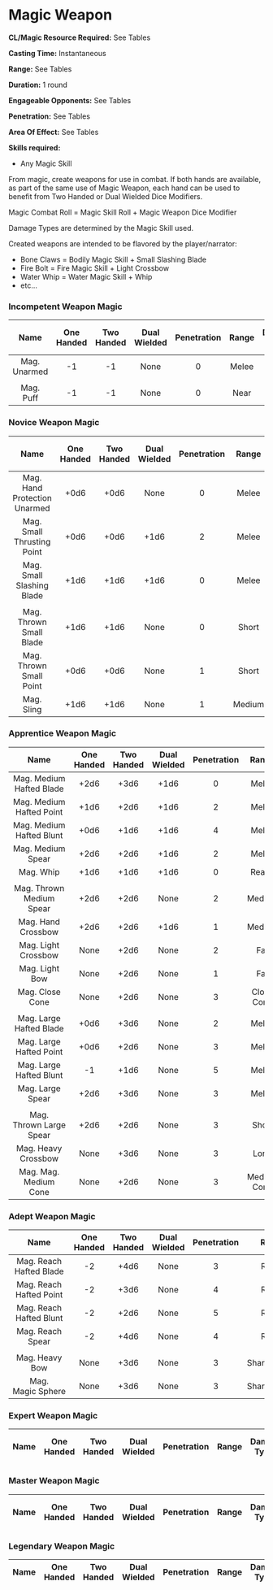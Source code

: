 # Magic Weapon

**CL/Magic Resource Required:** See Tables

**Casting Time:** Instantaneous

**Range:** See Tables

**Duration:** 1 round

**Engageable Opponents:** See Tables

**Penetration:** See Tables

**Area Of Effect:** See Tables

**Skills required:**

- Any Magic Skill

From magic, create weapons for use in combat. If both hands are available, as part of the same use of Magic Weapon, each hand can be used to benefit from Two Handed or Dual Wielded Dice Modifiers.

Magic Combat Roll = Magic Skill Roll + Magic Weapon Dice Modifier

Damage Types are determined by the Magic Skill used.

Created weapons are intended to be flavored by the player/narrator:

- Bone Claws = Bodily Magic Skill + Small Slashing Blade
- Fire Bolt = Fire Magic Skill + Light Crossbow
- Water Whip = Water Magic Skill + Whip
- etc...

### Incompetent Weapon Magic

|     Name     | One<br />Handed | Two<br />Handed | Dual<br />Wielded | Penetration | Range | Damage<br />Types | Engageable<br />Opponents | Area Of<br />Effect | Magic<br />Resource |
| :----------: | :-------------: | :-------------: | :---------------: | :---------: | :---: | :---------------: | :-----------------------: | :-----------------: | :-----------------: |
| Mag. Unarmed |       -1       |       -1       |       None       |      0      | Melee |                  |           Rapid           |        None        |          0          |
|              |                |                |                  |            |      |                  |                          |                    |                    |
|  Mag. Puff  |       -1       |       -1       |       None       |      0      | Near |                  |         Standard         |        None        |          0          |

### Novice Weapon Magic

|             Name             | One<br />Handed | Two<br />Handed | Dual<br />Wielded | Penetration | Range | Damage<br />Types | Engageable<br />Opponents | Area Of<br />Effect | Magic<br />Resource |
| :--------------------------: | :-------------: | :-------------: | :---------------: | :---------: | :----: | :---------------: | :-----------------------: | :-----------------: | :-----------------: |
| Mag. Hand Protection Unarmed |      +0d6      |      +0d6      |       None       |      0      | Melee |                  |           Rapid           |        None        |          0          |
|  Mag. Small Thrusting Point  |      +0d6      |      +0d6      |       +1d6       |      2      | Melee |                  |           Rapid           |        None        |          0          |
|  Mag. Small Slashing Blade  |      +1d6      |      +1d6      |       +1d6       |      0      | Melee |                  |           Rapid           |        None        |          0          |
|                              |                |                |                  |            |        |                  |                          |                    |                    |
|   Mag. Thrown Small Blade   |      +1d6      |      +1d6      |       None       |      0      | Short |                  |           Quick           |        None        |          0          |
|   Mag. Thrown Small Point   |      +0d6      |      +0d6      |       None       |      1      | Short |                  |           Quick           |        None        |          0          |
|          Mag. Sling          |      +1d6      |      +1d6      |       None       |      1      | Medium |                  |         Standard         |        None        |          0          |

### Apprentice Weapon Magic

|           Name           | One<br />Handed | Two<br />Handed | Dual<br />Wielded | Penetration |    Range    | Damage<br />Types | Engageable<br />Opponents | Area Of<br />Effect | Magic<br />Resource |
| :----------------------: | :-------------: | :-------------: | :---------------: | :---------: | :---------: | :---------------: | :-----------------------: | :-----------------: | :-----------------: |
| Mag. Medium Hafted Blade |      +2d6      |      +3d6      |       +1d6       |      0      |    Melee    |                  |           Rapid           |        None        |          1          |
| Mag. Medium Hafted Point |      +1d6      |      +2d6      |       +1d6       |      2      |    Melee    |                  |           Rapid           |        None        |          1          |
| Mag. Medium Hafted Blunt |      +0d6      |      +1d6      |       +1d6       |      4      |    Melee    |                  |           Rapid           |        None        |          1          |
|    Mag. Medium Spear    |      +2d6      |      +2d6      |       +1d6       |      2      |    Melee    |                  |        Rapid Max 2        |        None        |          1          |
|        Mag. Whip        |      +1d6      |      +1d6      |       +1d6       |      0      |    Reach    |                  |           Rapid           |        None        |          1          |
|                          |                |                |                  |            |            |                  |                          |                    |                    |
| Mag. Thrown Medium Spear |      +2d6      |      +2d6      |       None       |      2      |   Medium   |                  |         Standard         |        None        |          1          |
|    Mag. Hand Crossbow    |      +2d6      |      +2d6      |       +1d6       |      1      |   Medium   |                  |         Standard         |        None        |          1          |
|   Mag. Light Crossbow   |      None      |      +2d6      |       None       |      2      |     Far     |                  |          Loading          |        None        |          1          |
|      Mag. Light Bow      |      None      |      +2d6      |       None       |      1      |     Far     |                  |           Quick           |        None        |          1          |
|     Mag. Close Cone     |      None      |      +2d6      |       None       |      3      | Close Cone |                  |             1             |  Cone Calculation  |          1          |
|                          |                |                |                  |            |            |                  |                          |                    |                    |
| Mag. Large Hafted Blade |      +0d6      |      +3d6      |       None       |      2      |    Melee    |                  |           Rapid           |        None        |          2          |
| Mag. Large Hafted Point |      +0d6      |      +2d6      |       None       |      3      |    Melee    |                  |           Rapid           |        None        |          2          |
| Mag. Large Hafted Blunt |       -1       |      +1d6      |       None       |      5      |    Melee    |                  |           Rapid           |        None        |          2          |
|     Mag. Large Spear     |      +2d6      |      +3d6      |       None       |      3      |    Melee    |                  |        Rapid Max 2        |        None        |          2          |
|                          |                |                |                  |            |            |                  |                          |                    |                    |
| Mag. Thrown Large Spear |      +2d6      |      +2d6      |       None       |      3      |    Short    |                  |         Standard         |        None        |          2          |
|   Mag. Heavy Crossbow   |      None      |      +3d6      |       None       |      3      |    Long    |                  |      Complex Loading      |        None        |          2          |
|  Mag. Mag. Medium Cone  |      None      |      +2d6      |       None       |      3      | Medium Cone |                  |             1             |  Cone Calculation  |          2          |

### Adept Weapon Magic

|          Name          | One<br />Handed | Two<br />Handed | Dual<br />Wielded | Penetration |    Range    | Damage<br />Types | Engageable<br />Opponents | Area Of<br />Effect | Magic<br />Resource |
| :---------------------: | :-------------: | :-------------: | :---------------: | :---------: | :----------: | :---------------: | :-----------------------: | :-----------------: | :-----------------: |
| Mag. Reach Hafted Blade |       -2       |      +4d6      |       None       |      3      |    Reach    |                  |           Rapid           |        None        |          3          |
| Mag. Reach Hafted Point |       -2       |      +3d6      |       None       |      4      |    Reach    |                  |           Rapid           |        None        |          3          |
| Mag. Reach Hafted Blunt |       -2       |      +2d6      |       None       |      5      |    Reach    |                  |           Rapid           |        None        |          3          |
|    Mag. Reach Spear    |       -2       |      +4d6      |       None       |      4      |    Reach    |                  |        Rapid Max 2        |        None        |          3          |
|                        |                |                |                  |            |              |                  |                          |                    |                    |
|     Mag. Heavy Bow     |      None      |      +3d6      |       None       |      3      | Sharpshooter |                  |         Standard         |        None        |          3          |
|   Mag. Magic Sphere   |      None      |      +3d6      |       None       |      3      | Sharpshooter |                  |             1             | Sphere Calculation |          3          |

### Expert Weapon Magic

| Name | One<br />Handed | Two<br />Handed | Dual<br />Wielded | Penetration | Range | Damage<br />Types | Engageable<br />Opponents | Area Of<br />Effect | Magic<br />Resource |
| :--: | :-------------: | :-------------: | :---------------: | :---------: | :---: | :---------------: | :-----------------------: | :-----------------: | :-----------------: |

### Master Weapon Magic

| Name | One<br />Handed | Two<br />Handed | Dual<br />Wielded | Penetration | Range | Damage<br />Types | Engageable<br />Opponents | Area Of<br />Effect | Magic<br />Resource |
| :--: | :-------------: | :-------------: | :---------------: | :---------: | :---: | :---------------: | :-----------------------: | :-----------------: | :-----------------: |

### Legendary Weapon Magic

| Name | One<br />Handed | Two<br />Handed | Dual<br />Wielded | Penetration | Range | Damage<br />Types | Engageable<br />Opponents | Area Of |
| :--: | :-------------: | :-------------: | :---------------: | :---------: | :---: | :---------------: | :-----------------------: | :-----: |
